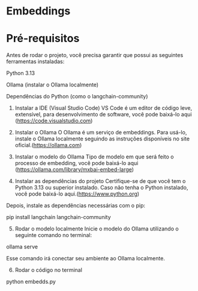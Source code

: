 # Embeddings

# Pré-requisitos
Antes de rodar o projeto, você precisa garantir que possui as seguintes ferramentas instaladas:

Python 3.13

Ollama (instalar o Ollama localmente)

Dependências do Python (como o langchain-community)

1. Instalar a IDE (Visual Studio Code)
VS Code é um editor de código leve, extensível, para desenvolvimento de software, você pode baixá-lo aqui (https://code.visualstudio.com)

2. Instalar o Ollama
O Ollama é um serviço de embeddings. Para usá-lo, instale o Ollama localmente seguindo as instruções disponíveis no site oficial.(https://ollama.com)

3. Instalar o modelo do Ollama
Tipo de modelo em que será feito o processo de embedding, você pode baixá-lo aqui (https://ollama.com/library/mxbai-embed-large)

4. Instalar as dependências do projeto
Certifique-se de que você tem o Python 3.13 ou superior instalado. Caso não tenha o Python instalado, você pode baixá-lo aqui.(https://www.python.org)

Depois, instale as dependências necessárias com o pip:

pip install langchain langchain-community

5. Rodar o modelo localmente
Inicie o modelo do Ollama utilizando o seguinte comando no terminal:

ollama serve

Esse comando irá conectar seu ambiente ao Ollama localmente.

6. Rodar o código no terminal

python embedds.py
